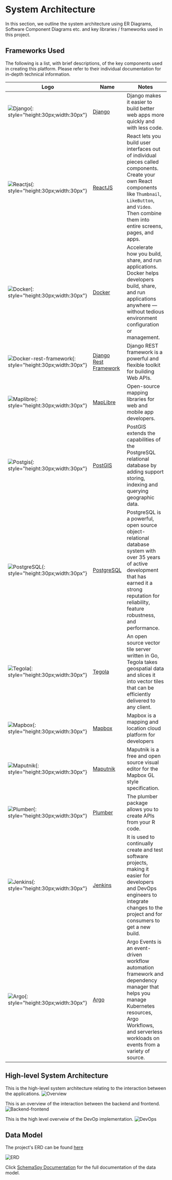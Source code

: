 # System Architecture
In this section, we outline the system architecture using ER Diagrams, Software Component Diagrams etc. and key libraries / frameworks used in this project.

## Frameworks Used

The following is a list, with brief descriptions, of the key components used in creating this platform. Please refer to their individual documentation for in-depth technical information.

| Logo | Name | Notes |
|------------|---------|----------------|
|![Django](img/arch-framework-django-1.png){: style="height:30px;width:30px"} | [Django](https://djangoproject.com) | Django makes it easier to build better web apps more quickly and with less code. | 
|![Reactjs](img/arch-framework-reactjs-1.png){: style="height:30px;width:30px"} | [ReactJS](https://react.dev/) | React lets you build user interfaces out of individual pieces called components. Create your own React components like `Thumbnail`, `LikeButton`, and `Video`. Then combine them into entire screens, pages, and apps.|
| ![Docker](img/arch-framework-docker-1.png){: style="height:30px;width:30px"}  |  [Docker](https://docker.com) | Accelerate how you build, share, and run applications. Docker helps developers build, share, and run applications anywhere — without tedious environment configuration or management. |
| ![Docker-rest-framework](img/arch-framework-django-rest-framework-1.png){: style="height:30px;width:30px"}  | [Django Rest Framework](https://www.django-rest-framework.org/) | Django REST framework is a powerful and flexible toolkit for building Web APIs. |
| ![Maplibre](img/arch-framework-maplibre-1.png){: style="height:30px;width:30px"}   | [MapLibre](https://maplibre.org/)  | Open-source mapping libraries for web and mobile app developers. |
| ![Postgis](img/arch-framework-postgis-1.png){: style="height:30px;width:30px"}   | [PostGIS](https://postgis.net/) | PostGIS extends the capabilities of the PostgreSQL relational database by adding support storing, indexing and querying geographic data. |
| ![PostgreSQL](img/arch-framework-postgresql-1.png){: style="height:30px;width:30px"}   | [PostgreSQL](https://www.postgresql.org/) | PostgreSQL is a powerful, open source object-relational database system with over 35 years of active development that has earned it a strong reputation for reliability, feature robustness, and performance.  |
| ![Tegola](img/arch-framework-tegola-1.png){: style="height:30px;width:30px"}  | [Tegola](https://tegola.io/) | An open source vector tile server written in Go, Tegola takes geospatial data and slices it into vector tiles that can be efficiently delivered to any client. |
| ![Mapbox](img/arch-framework-mapbox-1.png){: style="height:30px;width:30px"}  | [Mapbox](https://www.mapbox.com/) | Mapbox is a mapping and location cloud platform for developers |
| ![Maputnik](img/arch-framework-maputnik-1.png){: style="height:30px;width:30px"}  | [Maputnik](https://maputnik.github.io/) | Maputnik is a free and open source visual editor for the Mapbox GL style specification. |
| ![Plumber](img/arch-framework-plumber-1.png){: style="height:30px;width:30px"}  | [Plumber](https://www.rplumber.io/) | The plumber package allows you to create APIs from your R code. |
| ![Jenkins](img/arch-framework-jenkins-1.png){: style="height:30px;width:30px"}  | [Jenkins](https://www.jenkins.io/) | It is used to continually create and test software projects, making it easier for developers and DevOps engineers to integrate changes to the project and for consumers to get a new build. |
| ![Argo](img/arch-framework-argo-1.png){: style="height:30px;width:30px"} | [Argo](https://www.argodevops.co.uk/) | Argo Events is an event-driven workflow automation framework and dependency manager that helps you manage Kubernetes resources, Argo Workflows, and serverless workloads on events from a variety of source. |


## High-level System Architecture
This is the high-level system architecture relating to the interaction between the applications.
![Overview](img/arch-framework-overview-1.png)

This is an overview of the interaction between the backend and frontend.
![Backend-frontend](img/arch-framework-backend-frontend-1.png)

This is the high level overveiw of the DevOp implementation.
![DevOps](img/arch-framework-devops-1.png)

## Data Model

The project's ERD can be found [here](https://drive.google.com/file/d/1O92w2zwbKm_SARXnXIljHbX-rQPmFiXM/view)

![ERD](img/arch-data-model-ERD-1.png)


Click [SchemaSpy Documentation](https://sawps-data-model.vercel.app/) for the full documentation of the data model. 
